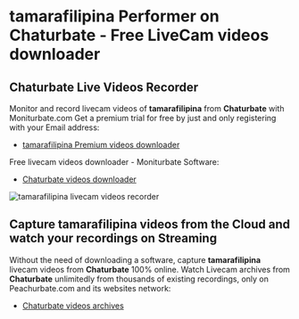 # tamarafilipina Performer on Chaturbate - Free LiveCam videos downloader

## Chaturbate Live Videos Recorder

Monitor and record livecam videos of **tamarafilipina** from **Chaturbate** with Moniturbate.com
Get a premium trial for free by just and only registering with your Email address:
* [tamarafilipina Premium videos downloader](https://moniturbate.com/request-demo-licence-key.html)

Free livecam videos downloader - Moniturbate Software:
* [Chaturbate videos downloader](https://moniturbate.com/moniturbate-download-software.html)

![tamarafilipina livecam videos recorder](https://peachurnet.com/templates/moniturbate-software.png)


## Capture tamarafilipina videos from the Cloud and watch your recordings on Streaming

Without the need of downloading a software, capture **tamarafilipina** livecam videos from **Chaturbate** 100% online.
Watch Livecam archives from **Chaturbate** unlimitedly from thousands of existing recordings, only on Peachurbate.com and its websites network:
* [Chaturbate videos archives](https://peachurnet.com/)
